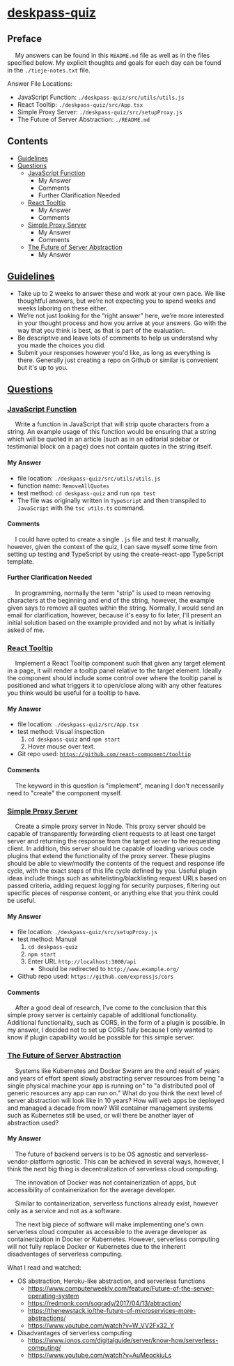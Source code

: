 # [deskpass-quiz](https://github.com/tieje/deskpass-quiz)

## Preface

&emsp; My answers can be found in this `README.md` file as well as in the files specified below. My explicit thoughts and goals for each day can be found in the `./tieje-notes.txt` file.

Answer File Locations:

- JavaScript Function: `./deskpass-quiz/src/utils/utils.js`
- React Tooltip: `./deskpass-quiz/src/App.tsx`
- Simple Proxy Server: `./deskpass-quiz/src/setupProxy.js`
- The Future of Server Abstraction: `./README.md`

## Contents

- [Guidelines](#guidelines)
- [Questions](#questions)
    - [JavaScript Function](#javascript-function)
        - My Answer
        - Comments
        - Further Clarification Needed
    - [React Tooltip](#react-tooltip)
        - My Answer
        - Comments
    - [Simple Proxy Server](#simple-proxy-server)
        - My Answer
        - Comments
    - [The Future of Server Abstraction](#the-future-of-server-abstraction)
        - My Answer

## [Guidelines](#contents)

- Take up to 2 weeks to answer these and work at your own pace. We like thoughtful answers, but we’re not expecting you to spend weeks and weeks laboring on these either.
- We’re not just looking for the “right answer” here, we’re more interested in your thought process and how you arrive at your answers. Go with the way that you think is best, as that is part of the evaluation.
- Be descriptive and leave lots of comments to help us understand why you made the choices you did.
- Submit your responses however you'd like, as long as everything is there. Generally just creating a repo on Github or similar is convenient but it's up to you.

## [Questions](#contents)

### [JavaScript Function](#contents)

&emsp; Write a function in JavaScript that will strip quote characters from a string. An example usage of this function would be ensuring that a string which will be quoted in an article (such as in an editorial sidebar or testimonial block on a page) does not contain quotes in the string itself.

#### My Answer

- file location: `./deskpass-quiz/src/utils/utils.js`
- function name: `RemoveAllQuotes`
- test method: `cd deskpass-quiz` and run `npm test`
- The file was originally written in `TypeScript` and then transpiled to `JavaScript` with the `tsc utils.ts` command.

#### Comments

&emsp; I could have opted to create a single `.js` file and test it manually, however, given the context of the quiz, I can save myself some time from setting up testing and TypeScript by using the create-react-app TypeScript template.

#### Further Clarification Needed

&emsp; In programming, normally the term "strip" is used to mean removing characters at the beginning and end of the string, however, the example given says to remove all quotes within the string. Normally, I would send an email for clarification, however, because it's easy to fix later, I'll present an initial solution based on the example provided and not by what is initially asked of me.

### [React Tooltip](#contents)

&emsp; Implement a React Tooltip component such that given any target element in a page, it will render a tooltip panel relative to the target element. Ideally the component should include some control over where the tooltip panel is positioned and what triggers it to open/close along with any other features you think would be useful for a tooltip to have.

#### My Answer

- file location: `./deskpass-quiz/src/App.tsx`
- test method: Visual inspection
    1. `cd deskpass-quiz` and `npm start`
    2. Hover mouse over text. 
- Git repo used: [`https://github.com/react-component/tooltip`](https://github.com/react-component/tooltip)

#### Comments

&emsp; The keyword in this question is "implement", meaning I don't necessarily need to "create" the component myself.

### [Simple Proxy Server](#contents)

&emsp; Create a simple proxy server in Node. This proxy server should be capable of transparently forwarding client requests to at least one target server and returning the response from the target server to the requesting client. In addition, this server should be capable of loading various code plugins that extend the functionality of the proxy server. These plugins should be able to view/modify the contents of the request and response life cycle, with the exact steps of this life cycle defined by you. Useful plugin ideas include things such as whitelisting/blacklisting request URLs based on passed criteria, adding request logging for security purposes, filtering out specific pieces of response content, or anything else that you think could be useful.

#### My Answer

- file location: `./deskpass-quiz/src/setupProxy.js`
- test method: Manual
    1. `cd deskpass-quiz`
    2. `npm start`
    3. Enter URL `http://localhost:3000/api`
        - Should be redirected to `http://www.example.org/`
- Github repo used: `https://github.com/expressjs/cors`

#### Comments

&emsp; After a good deal of research, I've come to the conclusion that this simple proxy server is certainly capable of additional functionality. Additional functionality, such as CORS, in the form of a plugin is possible. In my answer, I decided not to set up CORS fully because I only wanted to know if plugin capability would be possible for this simple server.

### [The Future of Server Abstraction](#contents)

&emsp; Systems like Kubernetes and Docker Swarm are the end result of years and years of effort spent slowly abstracting server resources from being "a single physical machine your app is running on" to "a distributed pool of generic resources any app can run on." What do you think the next level of server abstraction will look like in 10 years? How will web apps be deployed and managed a decade from now? Will container management systems such as Kubernetes still be used, or will there be another layer of abstraction used?

#### My Answer

&emsp; The future of backend servers is to be OS agnostic and serverless-vendor-platform agnostic. This can be achieved in several ways, however, I think the next big thing is decentralization of serverless cloud computing.

&emsp; The innovation of Docker was not containerization of apps, but accessibility of containerization for the average developer.

&emsp; Similar to containerization, serverless functions already exist, however only as a service and not as a software.

&emsp; The next big piece of software will make implementing one's own serverless cloud computer as accessible to the average developer as containerization in Docker or Kubernetes. However, serverless computing will not fully replace Docker or Kubernetes due to the inherent disadvantages of serverless computing.

What I read and watched:

- OS abstraction, Heroku-like abstraction, and serverless functions
    - https://www.computerweekly.com/feature/Future-of-the-server-operating-system
    - https://redmonk.com/sogrady/2017/04/13/abtraction/
    - https://thenewstack.io/the-future-of-microservices-more-abstractions/
    - https://www.youtube.com/watch?v=W_VV2Fx32_Y
- Disadvantages of serverless computing
    - https://www.ionos.com/digitalguide/server/know-how/serverless-computing/
    - https://www.youtube.com/watch?v=AuMeockiuLs
